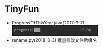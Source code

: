 # TinyFun

- ProgressOfThisYear.java(2017-3-7)  
![progress](smaple/ProgressOfThisYear.png)
- rename.py(2018-3-3)
批量修改文件后缀名

